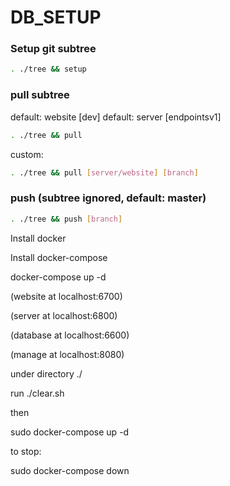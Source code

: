 # DB_SETUP

### Setup git subtree

```bash
. ./tree && setup
```
### pull subtree
default: website [dev]
default: server [endpointsv1]

```bash
. ./tree && pull
```
custom:
```bash
. ./tree && pull [server/website] [branch]
```

### push (subtree ignored, default: master)
```bash
. ./tree && push [branch]
```


Install docker

Install docker-compose

docker-compose up -d

(website at localhost:6700)

(server at localhost:6800)

(database at localhost:6600)

(manage at localhost:8080)


under directory ./

run ./clear.sh

then

sudo docker-compose up -d

to stop:

sudo docker-compose down

